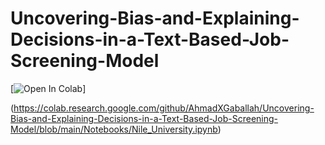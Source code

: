 # Uncovering-Bias-and-Explaining-Decisions-in-a-Text-Based-Job-Screening-Model
[![Open In Colab](https://colab.research.google.com/assets/colab-badge.svg)]

(https://colab.research.google.com/github/AhmadXGaballah/Uncovering-Bias-and-Explaining-Decisions-in-a-Text-Based-Job-Screening-Model/blob/main/Notebooks/Nile_University.ipynb)

